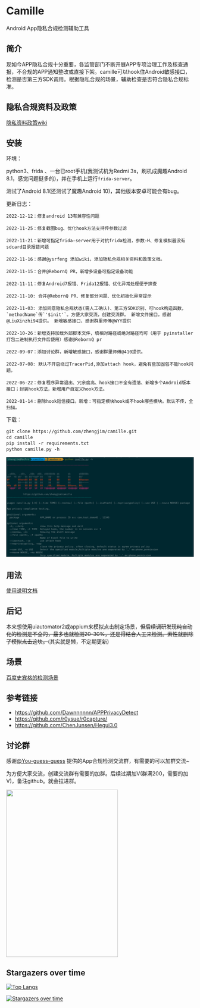 # Camille

Android App隐私合规检测辅助工具

## 简介

现如今APP隐私合规十分重要，各监管部门不断开展APP专项治理工作及核查通报，不合规的APP通知整改或直接下架。camille可以hook住Android敏感接口，检测是否第三方SDK调用。根据隐私合规的场景，辅助检查是否符合隐私合规标准。

## 隐私合规资料及政策

[隐私资料政策wiki](https://github.com/zhengjim/camille/wiki)

## 安装

环境：

python3、frida 、一台已root手机(我测试机为Redmi 3s，刷机成魔趣Android 8.1，感觉问题挺多的)，并在手机上运行`frida-server`。

测试了Android 8.1(还测试了魔趣Android 10)，其他版本安卓可能会有bug。

更新日志：

```
2022-12-12：修复android 13有兼容性问题

2022-11-25：修复截图bug、优化hook方法支持传参数过滤

2022-11-21：新增可指定frida-server用于对抗frida检测，参数-H、修复模拟器没有sdcard目录报错问题

2022-11-16：感谢@ysrfeng 添加wiki，添加隐私合规相关资料和政策文档。

2022-11-15：合并@RebornQ PR，新增多设备可指定设备功能

2022-11-11：修复Android7报错、Frida12报错、优化异常处理便于排查

2022-11-10: 合并@RebornQ PR、修复部分问题、优化初始化异常提示

2022-11-03: 添加同意隐私合规状态(需人工确认)、第三方SDK识别、可hook构造函数，`methodName`传`'$init'`。方便大家交流，创建交流群。 新增文件接口，感谢@LiuXinzhi94提供。 新增敏感接口，感谢群里师傅@WYY提供

2022-10-26：新增支持加载外部脚本文件，填相对路径或绝对路径均可（用于 pyinstaller 打包二进制执行文件后使用）感谢@RebornQ pr

2022-09-07：添加讨论群，新增敏感接口，感谢群里师傅@410提供。

2022-07-08: 默认不开启绕过TracerPid,添加attach hook，避免有些加固包不能hook问题。

2022-06-22：修复程序异常退出、冗余度高、hook接口不全有遗落、新增多个Android版本接口；封装hook方法，新增用户自定义hook方法。

2022-01-14：删除hook短信接口。新增：可指定模块hook或不hook哪些模块。默认不传，全扫描。
```

下载：

```
git clone https://github.com/zhengjim/camille.git
cd camille
pip install -r requirements.txt
python camille.py -h
```

![img.png](images/img.png)

## 用法

[使用说明文档](docs/use.md)

## 后记

本来想使用uiautomator2或appium来模拟点击制定场景，~~但后续调研发现纯自动化的检测是不全的，最多也就检测20-30%，还是得结合人工来检测。索性就删除了模拟点击这块。~~(其实就是懒，不定期更新)

## 场景

[百度史宾格的检测场景](docs/detection_scene.md)

## 参考链接

- https://github.com/Dawnnnnnn/APPPrivacyDetect
- https://github.com/r0ysue/r0capture/
- https://github.com/ChenJunsen/Hegui3.0

## 讨论群

感谢[@You-guess-guess](https://github.com/You-guess-guess) 提供的App合规检测交流群，有需要的可以加群交流~

为方便大家交流，创建交流群有需要的加群。后续过期加V(群满200，需要的加V)，备注github。就会拉进群。

<img src="https://github.com/zhengjim/camille/raw/master/images/v.png" width = "300" height = "450" alt="" align=center />

## Stargazers over time

[![Top Langs](https://profile-counter.glitch.me/zhengjim/count.svg)](https://www.zhengjim.com)

[![Stargazers over time](https://starchart.cc/zhengjim/camille.svg)](https://starchart.cc/zhengjim/camille)


